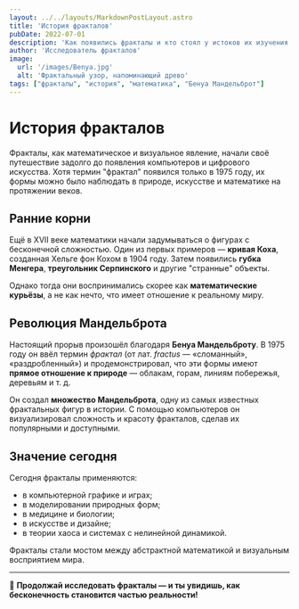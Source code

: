 ```yaml
---
layout: ../../layouts/MarkdownPostLayout.astro
title: 'История фракталов'
pubDate: 2022-07-01
description: 'Как появились фракталы и кто стоял у истоков их изучения.'
author: 'Исследователь фракталов'
image:
  url: '/images/Benya.jpg'
  alt: 'Фрактальный узор, напоминающий древо'
tags: ["фракталы", "история", "математика", "Бенуа Мандельброт"]
---
```


# История фракталов


Фракталы, как математическое и визуальное явление, начали своё путешествие задолго до появления компьютеров и цифрового искусства. Хотя термин "фрактал" появился только в 1975 году, их формы можно было наблюдать в природе, искусстве и математике на протяжении веков.

## Ранние корни

Ещё в XVII веке математики начали задумываться о фигурах с бесконечной сложностью. Один из первых примеров — **кривая Коха**, созданная Хельге фон Кохом в 1904 году. Затем появились **губка Менгерa**, **треугольник Серпинского** и другие "странные" объекты.

Однако тогда они воспринимались скорее как **математические курьёзы**, а не как нечто, что имеет отношение к реальному миру.

## Революция Мандельброта

Настоящий прорыв произошёл благодаря **Бенуа Мандельброту**. В 1975 году он ввёл термин _фрактал_ (от лат. *fractus* — «сломанный», «раздробленный») и продемонстрировал, что эти формы имеют **прямое отношение к природе** — облакам, горам, линиям побережья, деревьям и т. д.

Он создал **множество Мандельброта**, одну из самых известных фрактальных фигур в истории. С помощью компьютеров он визуализировал сложность и красоту фракталов, сделав их популярными и доступными.

## Значение сегодня

Сегодня фракталы применяются:
- в компьютерной графике и играх;
- в моделировании природных форм;
- в медицине и биологии;
- в искусстве и дизайне;
- в теории хаоса и системах с нелинейной динамикой.

Фракталы стали мостом между абстрактной математикой и визуальным восприятием мира.

---

📌 **Продолжай исследовать фракталы — и ты увидишь, как бесконечность становится частью реальности!**

